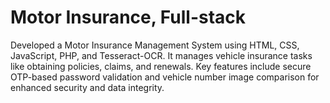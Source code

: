# Motor Insurance, Full-stack
Developed a Motor Insurance Management System using HTML, CSS, JavaScript, PHP, and Tesseract-OCR. It manages vehicle insurance tasks like obtaining policies, claims, and renewals. Key features include secure OTP-based password validation and vehicle number image comparison for enhanced security and data integrity.
